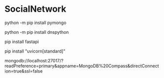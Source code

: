 # SocialNetwork

python -m pip install pymongo

python -m pip install dnspython

pip install fastapi

pip install "uvicorn[standard]"

mongodb://localhost:27017/?readPreference=primary&appname=MongoDB%20Compass&directConnection=true&ssl=false
